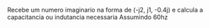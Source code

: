  Recebe um numero imaginario na forma de  (-j2, j1, -0.4j) e calcula a capacitancia  ou indutancia necessaria Assumindo 60hz 
